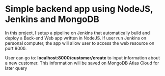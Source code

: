# Simple backend app using NodeJS, Jenkins and MongoDB

In this project, I setup a pipeline on Jenkins that automatically build and deploy a Back-end Web app written in NodeJS. If user run Jenkins on personal computer, the app will allow user to access the web resource on port 8000.

User can go to: **localhost:8000/customer/create** to input information about a new customer. This information will be saved on MongoDB Atlas Cloud for later query
